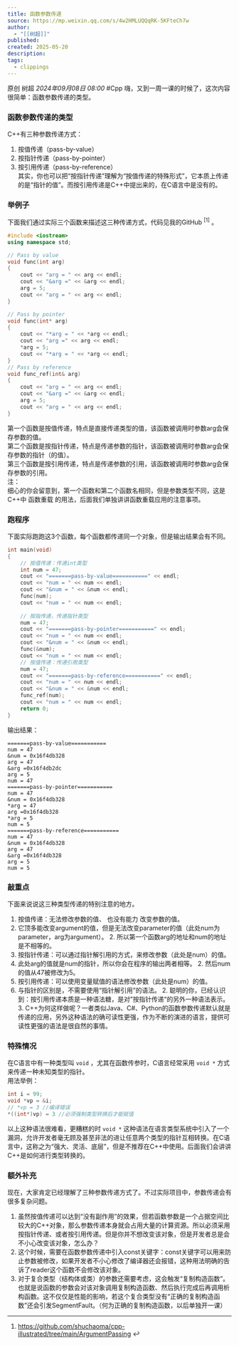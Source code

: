```yaml
---
title: 函数参数传递
source: https://mp.weixin.qq.com/s/4w2HMLUQQqRK-5KFteCh7w
author:
  - "[[树超]]"
published: 
created: 2025-05-20
description: 
tags:
  - clippings
---
```

原创 树超 *2024年09月08日 08:00*
#Cpp 
嗨，又到一周一课的时候了，这次内容很简单：函数参数传递的类型。

### 函数参数传递的类型

C++有三种参数传递方式：

1. 按值传递（pass-by-value）
2. 按指针传递（pass-by-pointer）
3. 按引用传递（pass-by-reference）  
	其实，你也可以把“按指针传递”理解为“按值传递的特殊形式”，它本质上传递的是“指针的值”。而按引用传递是C++中提出来的，在C语言中是没有的。

  


### 举例子

下面我们通过实际三个函数来描述这三种传递方式，代码见我的GitHub <sup>[1]</sup> 。

```cpp
#include <iostream>
using namespace std;

// Pass by value
void func(int arg)
{
    cout << "arg = " << arg << endl;
    cout << "&arg =" << &arg << endl;
    arg = 5;
    cout << "arg = " << arg << endl;
}

// Pass by pointer
void func(int* arg)
{
    cout << "*arg = " << *arg << endl;
    cout << "arg =" << arg << endl;
    *arg = 5;
    cout << "*arg = " << *arg << endl;
}
// Pass by reference
void func_ref(int& arg)
{
    cout << "arg = " << arg << endl;
    cout << "&arg =" << &arg << endl;
    arg = 5;
    cout << "arg = " << arg << endl;
}
```

第一个函数是按值传递，特点是直接传递类型的值，该函数被调用时参数arg会保存参数的值。  
第二个函数是按指针传递，特点是传递参数的指针，该函数被调用时参数arg会保存参数的指针（的值）。  
第三个函数是按引用传递，特点是传递参数的引用，该函数被调用时参数arg会保存参数的引用。  
注：  
细心的你会留意到，第一个函数和第二个函数名相同，但是参数类型不同，这是C++中 函数重载 的用法，后面我们单独讲讲函数重载应用的注意事项。

### 跑程序

下面实际跑跑这3个函数，每个函数都传递同一个对象，但是输出结果会有不同。

```cpp
int main(void)
{
    // 按值传递：传递int类型
    int num = 47;
    cout << "=======pass-by-value===========" << endl;
    cout << "num = " << num << endl;
    cout << "&num = " << &num << endl;
    func(num);
    cout << "num = " << num << endl;
    
    // 按指传递，传递指针类型
    num = 47;
    cout << "=======pass-by-pointer===========" << endl;
    cout << "num = " << num << endl;
    cout << "&num = " << &num << endl;
    func(&num);
    cout << "num = " << num << endl;
    // 按值传递：传递引用类型
    num = 47;
    cout << "=======pass-by-reference===========" << endl;
    cout << "num = " << num << endl;
    cout << "&num = " << &num << endl;
    func_ref(num);
    cout << "num = " << num << endl;
    return 0;
}
```

输出结果：

```
=======pass-by-value===========
num = 47
&num = 0x16f4db328
arg = 47
&arg =0x16f4db2dc
arg = 5
num = 47
=======pass-by-pointer===========
num = 47
&num = 0x16f4db328
*arg = 47
arg =0x16f4db328
*arg = 5
num = 5
=======pass-by-reference===========
num = 47
&num = 0x16f4db328
arg = 47
&arg =0x16f4db328
arg = 5
num = 5
```

### 敲重点

下面来说说这三种类型传递的特别注意的地方。

1. 按值传递：无法修改参数的值、 也没有能力 改变参数的值。
1. 它顶多能改变argument的值，但是无法改变parameter的值（此处num为parameter，arg为argument）。
	2. 所以第一个函数arg的地址和num的地址是不相等的。
3. 按指针传递：可以通过指针解引用的方式，来修改参数（此处是num）的值。
1. 此处arg的值就是num的指针，所以你会在程序的输出两者相等。
	2. 然后num的值从47被修改为5。
5. 按引用传递：可以使用变量赋值的语法修改参数（此处是num）的值。
1. 与指针的区别是，不需要使用“指针解引用”的语法。
	2. 聪明的你，已经认识到：按引用传递本质是一种语法糖，是对”按指针传递“的另外一种语法表示。
	3. C++为何这样做呢？一者类似Java、C#、Python的函数参数传递默认就是传递的应用，另外这种语法的确可读性更强，作为不断的演进的语言，提供可读性更强的语法是很自然的事情。

### 特殊情况

在C语言中有一种类型叫 `void` ，尤其在函数传参时，C语言经常采用 `void *` 方式来传递一种未知类型的指针。  
用法举例：

```cpp
int i = 99;
void *vp = &i;
// *vp = 3 //编译错误
*((int*)vp) = 3 //必须强制类型转换后才能赋值
```

以上这种语法很难看，更糟糕的时 `void *` 这种语法在语言类型系统中引入了一个漏洞，允许开发者毫无顾及甚至非法的进让任意两个类型的指针互相转换。在C语言中，这称之为“强大、灵活、底层”，但是不推荐在C++中使用。后面我们会讲讲C++是如何进行类型转换的。

### 额外补充

现在，大家肯定已经理解了三种参数传递方式了。不过实际项目中，参数传递会有很多复杂问题。

1. 虽然按值传递可以达到“没有副作用”的效果，但若函数参数是一个占据空间比较大的C++对象，那么参数传递本身就会占用大量的计算资源。所以必须采用按指针传递、或者按引用传递。但是你并不想改变该对象，但是开发者总是会不小心改变该对象，怎么办？
2. 这个时候，需要在函数参数传递中引入const关键字：const关键字可以用来防止参数被修改，如果开发者不小心修改了编译器还会报错，这种用法明确的告诉了reader这个函数不会修改该对象。
3. 对于复合类型（结构体或类）的参数还需要考虑，这会触发“复制构造函数”。也就是说函数的参数会对该对象调用复制构造函数、然后执行完成后再调用析构函数。这不仅仅是性能的影响，若这个复合类型没有“正确的复制构造函数”还会引发SegmentFault。（何为正确的复制构造函数，以后单独开一课）

---

1. https://github.com/shuchaoma/cpp-illustrated/tree/main/ArgumentPassing ↩

  

